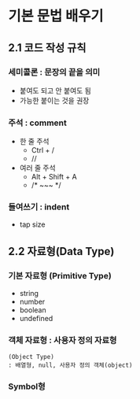 # 기본 문법 배우기

## 2.1 코드 작성 규칙
### 세미콜론 : 문장의 끝을 의미
- 붙여도 되고 안 붙여도 됨
- 가능한 붙이는 것을 권장

### 주석 : comment
- 한 줄 주석
  - Ctrl + /
  - //
- 여러 줄 주석
  - Alt + Shift + A
  - /* ~~~ */

### 들여쓰기 : indent
- tap size

## 2.2 자료형(Data Type)

### 기본 자료형 (Primitive Type)
- string
- number
- boolean
- undefined

### 객체 자료형 : 사용자 정의 자료형
    (Object Type)
    : 배열형, null, 사용자 정의 객체(object)

### Symbol형